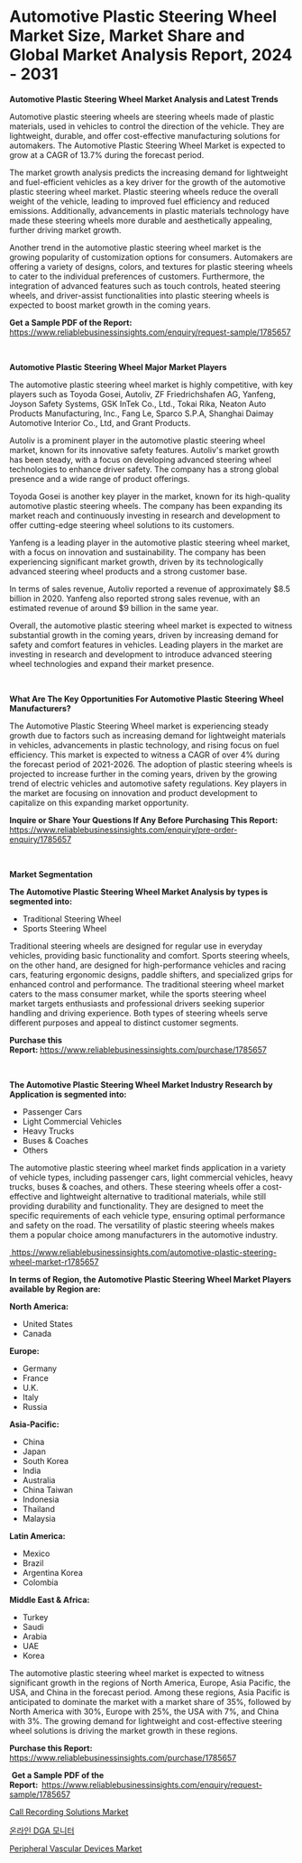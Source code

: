 <p><h1>Automotive Plastic Steering Wheel Market Size, Market Share and Global Market Analysis Report, 2024 - 2031</h1></p><p><strong>Automotive Plastic Steering Wheel Market Analysis and Latest Trends</strong></p>
<p><p>Automotive plastic steering wheels are steering wheels made of plastic materials, used in vehicles to control the direction of the vehicle. They are lightweight, durable, and offer cost-effective manufacturing solutions for automakers. The Automotive Plastic Steering Wheel Market is expected to grow at a CAGR of 13.7% during the forecast period.</p><p>The market growth analysis predicts the increasing demand for lightweight and fuel-efficient vehicles as a key driver for the growth of the automotive plastic steering wheel market. Plastic steering wheels reduce the overall weight of the vehicle, leading to improved fuel efficiency and reduced emissions. Additionally, advancements in plastic materials technology have made these steering wheels more durable and aesthetically appealing, further driving market growth.</p><p>Another trend in the automotive plastic steering wheel market is the growing popularity of customization options for consumers. Automakers are offering a variety of designs, colors, and textures for plastic steering wheels to cater to the individual preferences of customers. Furthermore, the integration of advanced features such as touch controls, heated steering wheels, and driver-assist functionalities into plastic steering wheels is expected to boost market growth in the coming years.</p></p>
<p><strong>Get a Sample PDF of the Report:&nbsp;</strong> <a href="https://www.reliablebusinessinsights.com/enquiry/request-sample/1785657">https://www.reliablebusinessinsights.com/enquiry/request-sample/1785657</a></p>
<p>&nbsp;</p>
<p><strong>Automotive Plastic Steering Wheel Major Market Players</strong></p>
<p><p>The automotive plastic steering wheel market is highly competitive, with key players such as Toyoda Gosei, Autoliv, ZF Friedrichshafen AG, Yanfeng, Joyson Safety Systems, GSK InTek Co., Ltd., Tokai Rika, Neaton Auto Products Manufacturing, Inc., Fang Le, Sparco S.P.A, Shanghai Daimay Automotive Interior Co., Ltd, and Grant Products.</p><p>Autoliv is a prominent player in the automotive plastic steering wheel market, known for its innovative safety features. Autoliv's market growth has been steady, with a focus on developing advanced steering wheel technologies to enhance driver safety. The company has a strong global presence and a wide range of product offerings.</p><p>Toyoda Gosei is another key player in the market, known for its high-quality automotive plastic steering wheels. The company has been expanding its market reach and continuously investing in research and development to offer cutting-edge steering wheel solutions to its customers.</p><p>Yanfeng is a leading player in the automotive plastic steering wheel market, with a focus on innovation and sustainability. The company has been experiencing significant market growth, driven by its technologically advanced steering wheel products and a strong customer base.</p><p>In terms of sales revenue, Autoliv reported a revenue of approximately $8.5 billion in 2020. Yanfeng also reported strong sales revenue, with an estimated revenue of around $9 billion in the same year.</p><p>Overall, the automotive plastic steering wheel market is expected to witness substantial growth in the coming years, driven by increasing demand for safety and comfort features in vehicles. Leading players in the market are investing in research and development to introduce advanced steering wheel technologies and expand their market presence.</p></p>
<p>&nbsp;</p>
<p><strong>What Are The Key Opportunities For Automotive Plastic Steering Wheel Manufacturers?</strong></p>
<p><p>The Automotive Plastic Steering Wheel market is experiencing steady growth due to factors such as increasing demand for lightweight materials in vehicles, advancements in plastic technology, and rising focus on fuel efficiency. This market is expected to witness a CAGR of over 4% during the forecast period of 2021-2026. The adoption of plastic steering wheels is projected to increase further in the coming years, driven by the growing trend of electric vehicles and automotive safety regulations. Key players in the market are focusing on innovation and product development to capitalize on this expanding market opportunity.</p></p>
<p><strong>Inquire or Share Your Questions If Any Before Purchasing This Report:</strong> <a href="https://www.reliablebusinessinsights.com/enquiry/pre-order-enquiry/1785657">https://www.reliablebusinessinsights.com/enquiry/pre-order-enquiry/1785657</a></p>
<p>&nbsp;</p>
<p><strong>Market Segmentation</strong></p>
<p><strong>The Automotive Plastic Steering Wheel Market Analysis by types is segmented into:</strong></p>
<p><ul><li>Traditional Steering Wheel</li><li>Sports Steering Wheel</li></ul></p>
<p><p>Traditional steering wheels are designed for regular use in everyday vehicles, providing basic functionality and comfort. Sports steering wheels, on the other hand, are designed for high-performance vehicles and racing cars, featuring ergonomic designs, paddle shifters, and specialized grips for enhanced control and performance. The traditional steering wheel market caters to the mass consumer market, while the sports steering wheel market targets enthusiasts and professional drivers seeking superior handling and driving experience. Both types of steering wheels serve different purposes and appeal to distinct customer segments.</p></p>
<p><strong>Purchase this Report:&nbsp;</strong><a href="https://www.reliablebusinessinsights.com/purchase/1785657">https://www.reliablebusinessinsights.com/purchase/1785657</a></p>
<p>&nbsp;</p>
<p><strong>The Automotive Plastic Steering Wheel Market Industry Research by Application is segmented into:</strong></p>
<p><ul><li>Passenger Cars</li><li>Light Commercial Vehicles</li><li>Heavy Trucks</li><li>Buses & Coaches</li><li>Others</li></ul></p>
<p><p>The automotive plastic steering wheel market finds application in a variety of vehicle types, including passenger cars, light commercial vehicles, heavy trucks, buses & coaches, and others. These steering wheels offer a cost-effective and lightweight alternative to traditional materials, while still providing durability and functionality. They are designed to meet the specific requirements of each vehicle type, ensuring optimal performance and safety on the road. The versatility of plastic steering wheels makes them a popular choice among manufacturers in the automotive industry.</p></p>
<p><a href="https://www.reliablebusinessinsights.com/automotive-plastic-steering-wheel-market-r1785657">&nbsp;https://www.reliablebusinessinsights.com/automotive-plastic-steering-wheel-market-r1785657</a></p>
<p><strong>In terms of Region, the Automotive Plastic Steering Wheel Market Players available by Region are:</strong></p>
<p>
    <p> <strong> North America: </strong>
        <ul>
            <li>United States</li>
            <li>Canada</li>
        </ul>
        </p> 
    <p> <strong> Europe: </strong>
        <ul>
            <li>Germany</li>
            <li>France</li>
            <li>U.K.</li>
            <li>Italy</li>
            <li>Russia</li>
        </ul>
        </p> 
    <p> <strong> Asia-Pacific: </strong>
        <ul>
            <li>China</li>
            <li>Japan</li>
            <li>South Korea</li>
            <li>India</li>
            <li>Australia</li>
            <li>China Taiwan</li>
            <li>Indonesia</li>
            <li>Thailand</li>
            <li>Malaysia</li>
        </ul>
        </p> 
    <p> <strong> Latin America: </strong>
        <ul>
            <li>Mexico</li>
            <li>Brazil</li>
            <li>Argentina Korea</li>
            <li>Colombia</li>
        </ul>
        </p> 
    <p> <strong> Middle East & Africa: </strong>
        <ul>
            <li>Turkey</li>
            <li>Saudi</li>
            <li>Arabia</li>
            <li>UAE</li>
            <li>Korea</li>
        </ul>
    </p>
    </p>
<p><p>The automotive plastic steering wheel market is expected to witness significant growth in the regions of North America, Europe, Asia Pacific, the USA, and China in the forecast period. Among these regions, Asia Pacific is anticipated to dominate the market with a market share of 35%, followed by North America with 30%, Europe with 25%, the USA with 7%, and China with 3%. The growing demand for lightweight and cost-effective steering wheel solutions is driving the market growth in these regions.</p></p>
<p><strong>Purchase this Report: </strong><a href="https://www.reliablebusinessinsights.com/purchase/1785657">https://www.reliablebusinessinsights.com/purchase/1785657</a></p>
<p>&nbsp;<strong>Get a Sample PDF of the Report:&nbsp;&nbsp;</strong><a href="https://www.reliablebusinessinsights.com/enquiry/request-sample/1785657">https://www.reliablebusinessinsights.com/enquiry/request-sample/1785657</a></p>
<p><strong></strong></p>
<p><p><a href="https://www.linkedin.com/pulse/call-recording-solutions-market-analysis-sze-forecasted-period-rta8e">Call Recording Solutions Market</a></p><p><a href="https://medium.com/@gustavorn8776/%EC%98%A8%EB%9D%BC%EC%9D%B8-dga-%EB%AA%A8%EB%8B%88%ED%84%B0-%EC%8B%9C%EC%9E%A5-%EA%B7%9C%EB%AA%A8%EB%8A%94-%EA%B8%80%EB%A1%9C%EB%B2%8C-%EC%82%B0%EC%97%85%EC%97%90%EC%84%9C-%EC%B5%9C%EA%B3%A0%EC%9D%98-%EB%A7%88%EC%BC%80%ED%8C%85-%EC%B1%84%EB%84%90%EC%9D%84-%EB%B3%B4%EC%97%AC%EC%A4%8D%EB%8B%88%EB%8B%A4-57c433318bd9">온라인 DGA 모니터</a></p><p><a href="https://www.linkedin.com/pulse/peripheral-vascular-devices-market-insight-trends-growth-forecasted-5rhwe">Peripheral Vascular Devices Market</a></p></p>